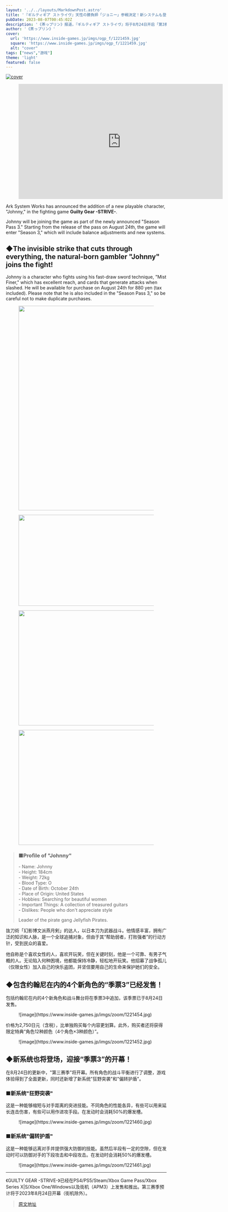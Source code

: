 ```yaml
---
layout: '../../layouts/MarkdownPost.astro'
title: '『ギルティギア ストライヴ』天性の勝負師「ジョニー」参戦決定！新システムも登場の「シーズン3」8月24日開幕'
pubDate: 2023-08-07T00:45:02Z
description: '《茶っプリン》报道，『ギルティギア ストライヴ』将于8月24日开启「第3赛季」，并宣布了拥有天赋的赌徒「ジョニー」的参战决定！新系统也将登场。'
author: '《茶っプリン》'
cover:
  url: 'https://www.inside-games.jp/imgs/ogp_f/1221459.jpg'
  square: 'https://www.inside-games.jp/imgs/ogp_f/1221459.jpg'
  alt: "cover"
tags: ["news","游戏"]
theme: 'light'
featured: false
---
```


[![cover](https://www.inside-games.jp/imgs/ogp_f/1221459.jpg)](https://www.inside-games.jp/article/2023/08/07/147673.html)

<figure class="ctms-editor-youtube"><iframe src="https://www.youtube.com/embed/EzjMKXr1Cfw?rel=0" width="640" height="360" max-width="100%" frameborder="0" allow="accelerometer; autoplay; encrypted-media; gyroscope; picture-in-picture" allowfullscreen=""></iframe></figure>
<p>Ark System Works has announced the addition of a new playable character, "Johnny," in the fighting game <b>Guilty Gear -STRIVE-</b>.</p>
<p>Johnny will be joining the game as part of the newly announced "Season Pass 3." Starting from the release of the pass on August 24th, the game will enter "Season 3," which will include balance adjustments and new systems.</p>
<h2>◆The invisible strike that cuts through everything, the natural-born gambler "Johnny" joins the fight!</h2>
<p>Johnny is a character who fights using his fast-draw sword technique, "Mist Finer," which has excellent reach, and cards that generate attacks when slashed. He will be available for purchase on August 24th for 880 yen (tax included). Please note that he is also included in the "Season Pass 3," so be careful not to make duplicate purchases.</p>
<figure class="ctms-editor-image"><img src="https://www.inside-games.jp/imgs/zoom/1221451.jpg" class="inline-article-image" width="640" height="640"></figure>
<figure class="ctms-editor-image"><img src="https://www.inside-games.jp/imgs/zoom/1221453.jpg" class="inline-article-image" width="640" height="285"></figure>
<figure class="ctms-editor-image"><img src="https://www.inside-games.jp/imgs/zoom/1221449.jpg" class="inline-article-image" width="640" height="360"></figure>
<figure class="ctms-editor-image"><img src="https://www.inside-games.jp/imgs/zoom/1221450.jpg" class="inline-article-image" width="640" height="360"></figure>
<blockquote><h3>■Profile of "Johnny"</h3>
<p>- Name: Johnny<br>- Height: 184cm<br>- Weight: 72kg<br>- Blood Type: O<br>- Date of Birth: October 24th<br>- Place of Origin: United States<br>- Hobbies: Searching for beautiful women<br>- Important Things: A collection of treasured guitars<br>- Dislikes: People who don't appreciate style</p>
<p>Leader of the pirate gang Jellyfish Pirates.</p></blockquote>
抜刀術「幻影博文派燕月剣」的达人，以日本刀为武器战斗。他情感丰富，拥有广泛的知识和人脉，是一个全球追捕对象，但由于其“帮助弱者，打败强者”的行动方针，受到民众的喜爱。

他自称是个喜欢女性的人，喜欢开玩笑，但在关键时刻，他是一个可靠、有男子气概的人。无论陷入何种困境，他都能保持冷静，轻松地开玩笑。他招募了战争孤儿（仅限女性）加入自己的快乐盗团，并坚信要用自己的生命来保护她们的安全。

<h2>◆包含约翰尼在内的4个新角色的“季票3”已经发售！</h2>
<p>包括约翰尼在内的4个新角色和战斗舞台将在季票3中追加，该季票已于8月24日发售。</p>
<figure class="ctms-editor-image">![image](https://www.inside-games.jp/imgs/zoom/1221454.jpg)</figure>
<p>价格为2,750日元（含税），比单独购买每个内容更划算。此外，购买者还将获得限定特典“角色12种颜色（4个角色×3种颜色）”。</p>
<figure class="ctms-editor-image">![image](https://www.inside-games.jp/imgs/zoom/1221452.jpg)</figure>
<h2>◆新系统也将登场，迎接“季票3”的开幕！
</h2><p>在8月24日的更新中，"第三赛季"将开幕。所有角色的战斗平衡进行了调整，游戏体验得到了全面更新，同时还新增了新系统"狂野突袭"和"偏转护盾"。</p><h3>■新系统"狂野突袭"</h3><p>这是一种能够缩短与对手距离的突进技能。不同角色的性能各异，有些可以用来延长连击伤害，有些可以用作进攻手段。在发动时会消耗50%的爆发槽。</p><figure class="ctms-editor-image">![image](https://www.inside-games.jp/imgs/zoom/1221460.jpg)</figure><h3>■新系统"偏转护盾"</h3><p>这是一种能够远离对手并提供强大防御的技能。虽然后半段有一定的空隙，但在发动时可以防御对手的下段攻击和中段攻击。在发动时会消耗50%的爆发槽。</p><figure class="ctms-editor-image">![image](https://www.inside-games.jp/imgs/zoom/1221461.jpg)</figure><hr><p>《GUILTY GEAR -STRIVE-》已经在PS4/PS5/Steam/Xbox Game Pass/Xbox Series X|S/Xbox One/Windows以及街机（APM3）上发售和推出。第三赛季预计将于2023年8月24日开幕（街机除外）。

>[原文地址](https://www.inside-games.jp/article/2023/08/07/147673.html)  